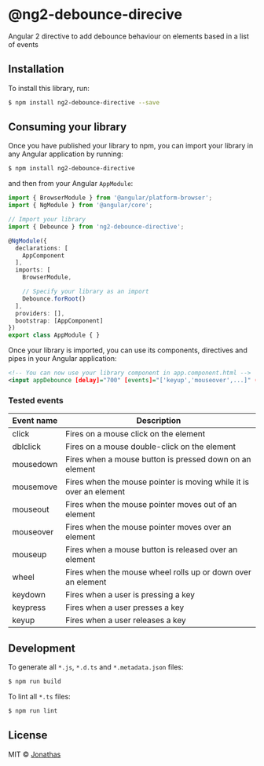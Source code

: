 # @ng2-debounce-direcive

Angular 2 directive to add debounce behaviour on elements based in a list of events 

## Installation

To install this library, run:

```bash
$ npm install ng2-debounce-directive --save
```

## Consuming your library

Once you have published your library to npm, you can import your library in any Angular application by running:

```bash
$ npm install ng2-debounce-directive
```

and then from your Angular `AppModule`:

```typescript
import { BrowserModule } from '@angular/platform-browser';
import { NgModule } from '@angular/core';

// Import your library
import { Debounce } from 'ng2-debounce-directive';

@NgModule({
  declarations: [
    AppComponent
  ],
  imports: [
    BrowserModule,

    // Specify your library as an import
    Debounce.forRoot()
  ],
  providers: [],
  bootstrap: [AppComponent]
})
export class AppModule { }
```

Once your library is imported, you can use its components, directives and pipes in your Angular application:

```xml
<!-- You can now use your library component in app.component.html -->
<input appDebounce [delay]="700" [events]="['keyup','mouseover',...]" (func)="some_binding_method()" [(ngModel)]="attribute">
```

### Tested events

| Event name  | Description                                                             |
| ----------- | ----------------------------------------------------------------------- |           
| click       | Fires on a mouse click on the element                                   |
| dblclick    | Fires on a mouse double-click on the element                            |
| mousedown   | Fires when a mouse button is pressed down on an element                 |         
| mousemove   | Fires when the mouse pointer is moving while it is over an element      |           
| mouseout    | Fires when the mouse pointer moves out of an element                    |       
| mouseover   | Fires when the mouse pointer moves over an element                      |     
| mouseup     | Fires when a mouse button is released over an element                   |       
| wheel       | Fires when the mouse wheel rolls up or down over an element             |           
| keydown     | Fires when a user is pressing a key                                     |
| keypress    | Fires when a user presses a key                                         |
| keyup       | Fires when a user releases a key                                        |

## Development

To generate all `*.js`, `*.d.ts` and `*.metadata.json` files:

```bash
$ npm run build
```

To lint all `*.ts` files:

```bash
$ npm run lint
```

## License

MIT © [Jonathas](mailto:jhsalves@gmail.com)
